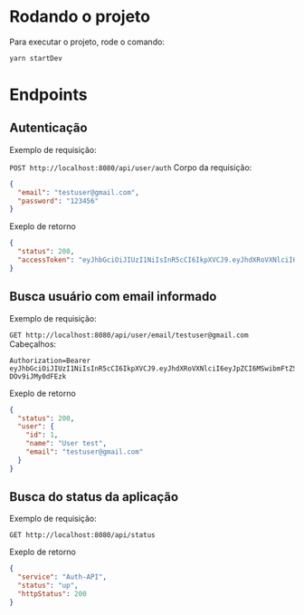 # Rodando o projeto

Para executar o projeto, rode o comando:

```bash
yarn startDev
```

# Endpoints

## Autenticação

Exemplo de requisição:

`POST http://localhost:8080/api/user/auth`
Corpo da requisição:

```json
{
  "email": "testuser@gmail.com",
  "password": "123456"
}
```

Exeplo de retorno

```json
{
  "status": 200,
  "accessToken": "eyJhbGciOiJIUzI1NiIsInR5cCI6IkpXVCJ9.eyJhdXRoVXNlciI6eyJpZCI6MSwibmFtZSI6IlVzZXIgdGVzdCIsImVtYWlsIjoidGVzdHVzZXJAZ21haWwuY29tIn0sImlhdCI6MTc1MDUyMDEzNywiZXhwIjoxNzUwNjA2NTM3fQ.16602rC6sIJFFEQr2DsQpQB11OEy-DOv9iJMy0dFEzk"
}
```

## Busca usuário com email informado

Exemplo de requisição:

`GET http://localhost:8080/api/user/email/testuser@gmail.com`
Cabeçalhos:

```
Authorization=Bearer eyJhbGciOiJIUzI1NiIsInR5cCI6IkpXVCJ9.eyJhdXRoVXNlciI6eyJpZCI6MSwibmFtZSI6IlVzZXIgdGVzdCIsImVtYWlsIjoidGVzdHVzZXJAZ21haWwuY29tIn0sImlhdCI6MTc1MDUyMDEzNywiZXhwIjoxNzUwNjA2NTM3fQ.16602rC6sIJFFEQr2DsQpQB11OEy-DOv9iJMy0dFEzk
```

Exeplo de retorno

```json
{
  "status": 200,
  "user": {
    "id": 1,
    "name": "User test",
    "email": "testuser@gmail.com"
  }
}
```

## Busca do status da aplicação

Exemplo de requisição:

`GET http://localhost:8080/api/status`

Exeplo de retorno

```json
{
  "service": "Auth-API",
  "status": "up",
  "httpStatus": 200
}
```

